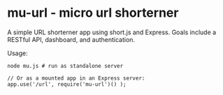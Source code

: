 mu-url - micro url shorterner
===

A simple URL shorterner app using short.js and Express. Goals include a RESTful API, dashboard, and authentication.

Usage:
```
node mu.js # run as standalone server

// Or as a mounted app in an Express server:
app.use('/url', require('mu-url')() );
```
